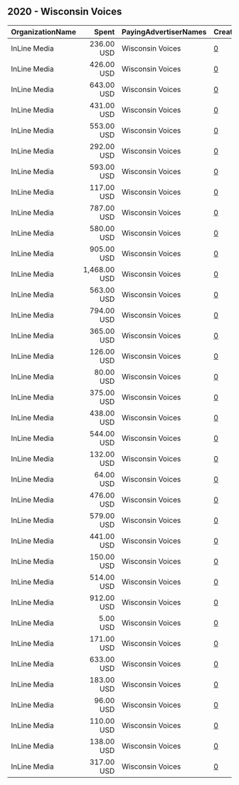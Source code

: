 ## 2020 - Wisconsin Voices 
|OrganizationName|Spent|PayingAdvertiserNames|CreativeUrls|Impressions|Genders|AgeBrackets|CountryCodes|BillingAddresses|CandidateBallotInformation|
|:---|---:|:---|:---|---:|:---|:---|:---|:---|:---|
|InLine Media|236.00 USD|Wisconsin Voices|[0](https://www.snap.com/political-ads/asset/6b5d179d5644eb99d4a32b8be81d65d5da962efb9e99b2312978b5daad1d1051?mediaType=mp4)|96,649|FEMALE|25-34|united states|"1600 Stout Street,Denver,80203,US"||
|InLine Media|426.00 USD|Wisconsin Voices|[0](https://www.snap.com/political-ads/asset/244a18025abf9b39ec34ca0a0ac3e6dca7549d9f7b4cf9c4f5781281d75d5b89?mediaType=mp4)|245,862||17-24|united states|"1600 Stout Street,Denver,80203,US"||
|InLine Media|643.00 USD|Wisconsin Voices|[0](https://www.snap.com/political-ads/asset/c1094220a9a08aa96f9cca2d049c1f75c0444fcb3c85256ced85ff19d67fad68?mediaType=png)|51,587|FEMALE|18+|united states|"1600 Stout Street,Denver,80203,US"||
|InLine Media|431.00 USD|Wisconsin Voices|[0](https://www.snap.com/political-ads/asset/90a552b1cc52fb057610346efdf31fa7e53d0660e7803267dcc0056cb6334c05?mediaType=png)|38,150|FEMALE|18+|united states|"1600 Stout Street,Denver,80203,US"||
|InLine Media|553.00 USD|Wisconsin Voices|[0](https://www.snap.com/political-ads/asset/244a18025abf9b39ec34ca0a0ac3e6dca7549d9f7b4cf9c4f5781281d75d5b89?mediaType=mp4)|196,165|FEMALE|25-34|united states|"1600 Stout Street,Denver,80203,US"||
|InLine Media|292.00 USD|Wisconsin Voices|[0](https://www.snap.com/political-ads/asset/cabb3abf84d9d668b636885e189454665d1e621cf616f784c56e197886523c6f?mediaType=mp4)|122,074|FEMALE|25-34|united states|"1600 Stout Street,Denver,80203,US"||
|InLine Media|593.00 USD|Wisconsin Voices|[0](https://www.snap.com/political-ads/asset/0b3d3be298c21eb54c01d807dec545e4a26da7df0db786e4cabe7acc1f999a7f?mediaType=mp4)|184,066|FEMALE|25-34|united states|"1600 Stout Street,Denver,80203,US"||
|InLine Media|117.00 USD|Wisconsin Voices|[0](https://www.snap.com/political-ads/asset/90ade80934c5dba6d3dfd83240024428f55f6d3d718a6690ac8013ace76c53bb?mediaType=mp4)|19,308||17-24|united states|"1600 Stout Street,Denver,80203,US"||
|InLine Media|787.00 USD|Wisconsin Voices|[0](https://www.snap.com/political-ads/asset/258744dc642910b7555f63a3cbb44e36b939b6bbb00bd5ba4bbe16bda8517252?mediaType=png)|101,498||18+|united states|"1600 Stout Street,Denver,80203,US"||
|InLine Media|580.00 USD|Wisconsin Voices|[0](https://www.snap.com/political-ads/asset/6b5d179d5644eb99d4a32b8be81d65d5da962efb9e99b2312978b5daad1d1051?mediaType=mp4)|354,579||17-24|united states|"1600 Stout Street,Denver,80203,US"||
|InLine Media|905.00 USD|Wisconsin Voices|[0](https://www.snap.com/political-ads/asset/d99b590dfc83b116391f7995d0aee8cbdf2c54a3c4caa95eeb4ec7889ec656b1?mediaType=png)|126,634||18+|united states|"1600 Stout Street,Denver,80203,US"||
|InLine Media|1,468.00 USD|Wisconsin Voices|[0](https://www.snap.com/political-ads/asset/c1094220a9a08aa96f9cca2d049c1f75c0444fcb3c85256ced85ff19d67fad68?mediaType=png)|175,321||18+|united states|"1600 Stout Street,Denver,80203,US"||
|InLine Media|563.00 USD|Wisconsin Voices|[0](https://www.snap.com/political-ads/asset/3460b19de8b36d30544bf84ae255b80989ef7960e4840e4b413db49526c195e3?mediaType=png)|68,271|FEMALE|25-34|united states|"1600 Stout Street,Denver,80203,US"||
|InLine Media|794.00 USD|Wisconsin Voices|[0](https://www.snap.com/political-ads/asset/d99b590dfc83b116391f7995d0aee8cbdf2c54a3c4caa95eeb4ec7889ec656b1?mediaType=png)|65,348|FEMALE|18+|united states|"1600 Stout Street,Denver,80203,US"||
|InLine Media|365.00 USD|Wisconsin Voices|[0](https://www.snap.com/political-ads/asset/766b36a7e6eb06168335cb2fa6afff96481a2114f7d94a6e2d8dfa4ed0a675bc?mediaType=mp4)|71,418||17-24|united states|"1600 Stout Street,Denver,80203,US"||
|InLine Media|126.00 USD|Wisconsin Voices|[0](https://www.snap.com/political-ads/asset/285d07f33586e918c7c6ed3ffa9fc2e71fff7d75a18c0d5ee3fd7c20eb9f33aa?mediaType=mp4)|40,027||17-24|united states|"1600 Stout Street,Denver,80203,US"||
|InLine Media|80.00 USD|Wisconsin Voices|[0](https://www.snap.com/political-ads/asset/aaa6c5fe27d9efb737e5445c384b4d6e5f538293424a172e2d0dc412abaf15dc?mediaType=mp4)|10,672|FEMALE|25-34|united states|"1600 Stout Street,Denver,80203,US"||
|InLine Media|375.00 USD|Wisconsin Voices|[0](https://www.snap.com/political-ads/asset/74eb0728844b14e73f168e29aa885b2318f54b9b67823996d09a618dc6e63f92?mediaType=png)|87,791||18+|united states|"1600 Stout Street,Denver,80203,US"||
|InLine Media|438.00 USD|Wisconsin Voices|[0](https://www.snap.com/political-ads/asset/d1a340cf2e90302a985ce2aaa76bbec8f824a6712b89851aad9ae455a22aec5d?mediaType=png)|82,335||17-24|united states|"1600 Stout Street,Denver,80203,US"||
|InLine Media|544.00 USD|Wisconsin Voices|[0](https://www.snap.com/political-ads/asset/cabb3abf84d9d668b636885e189454665d1e621cf616f784c56e197886523c6f?mediaType=mp4)|341,512||17-24|united states|"1600 Stout Street,Denver,80203,US"||
|InLine Media|132.00 USD|Wisconsin Voices|[0](https://www.snap.com/political-ads/asset/e01dca931c1a60ecc358a881032f083caaaa6eafd554b18dffe2c9a8e8b264d9?mediaType=mp4)|43,143||17-24|united states|"1600 Stout Street,Denver,80203,US"||
|InLine Media|64.00 USD|Wisconsin Voices|[0](https://www.snap.com/political-ads/asset/be0288dcbc149764ea82c78828198a9d8feaed9ed2167fae9d961a117f180702?mediaType=mp4)|14,886|FEMALE|25-34|united states|"1600 Stout Street,Denver,80203,US"||
|InLine Media|476.00 USD|Wisconsin Voices|[0](https://www.snap.com/political-ads/asset/38cfc644019e76faeebbb03107f033a6b60465c02eb550947950bfb001c2b73e?mediaType=mp4)|57,762|FEMALE|25-34|united states|"1600 Stout Street,Denver,80203,US"||
|InLine Media|579.00 USD|Wisconsin Voices|[0](https://www.snap.com/political-ads/asset/2d3716393e477cf0da4e7a181e4993e5a33a985023ec53c29f24ed0979914a90?mediaType=png)|112,974||17-24|united states|"1600 Stout Street,Denver,80203,US"||
|InLine Media|441.00 USD|Wisconsin Voices|[0](https://www.snap.com/political-ads/asset/6d2d191758c8bf83c36f19ec920ff7d26f45af3363023b98538d16b215749440?mediaType=mp4)|145,550|FEMALE|25-34|united states|"1600 Stout Street,Denver,80203,US"||
|InLine Media|150.00 USD|Wisconsin Voices|[0](https://www.snap.com/political-ads/asset/6d2d191758c8bf83c36f19ec920ff7d26f45af3363023b98538d16b215749440?mediaType=mp4)|109,481||17-24|united states|"1600 Stout Street,Denver,80203,US"||
|InLine Media|514.00 USD|Wisconsin Voices|[0](https://www.snap.com/political-ads/asset/0b3d3be298c21eb54c01d807dec545e4a26da7df0db786e4cabe7acc1f999a7f?mediaType=mp4)|331,534||17-24|united states|"1600 Stout Street,Denver,80203,US"||
|InLine Media|912.00 USD|Wisconsin Voices|[0](https://www.snap.com/political-ads/asset/90a552b1cc52fb057610346efdf31fa7e53d0660e7803267dcc0056cb6334c05?mediaType=png)|179,931||18+|united states|"1600 Stout Street,Denver,80203,US"||
|InLine Media|5.00 USD|Wisconsin Voices|[0](https://www.snap.com/political-ads/asset/26bd3225321c407cd7578a3475733cd29265ad5ba110c2183ef3169888e716cc?mediaType=mp4)|1,841||17-24|united states|"1600 Stout Street,Denver,80203,US"||
|InLine Media|171.00 USD|Wisconsin Voices|[0](https://www.snap.com/political-ads/asset/8c77014be1cc2effc7b12c6ff83b9e47a563cf2e0ac7b2eb83a4dbaa16fb5429?mediaType=mp4)|33,508|FEMALE|25-34|united states|"1600 Stout Street,Denver,80203,US"||
|InLine Media|633.00 USD|Wisconsin Voices|[0](https://www.snap.com/political-ads/asset/8b0685710e95d8c38d4de7fcc3a90efec6f04bccae17844a76f596b2f367e084?mediaType=png)|177,636||18+|united states|"1600 Stout Street,Denver,80203,US"||
|InLine Media|183.00 USD|Wisconsin Voices|[0](https://www.snap.com/political-ads/asset/ec6039500eadda1dca785a1d63aa6dd30e9bab5be3a39c8ea7b5d3a733888823?mediaType=mp4)|35,334|FEMALE|25-34|united states|"1600 Stout Street,Denver,80203,US"||
|InLine Media|96.00 USD|Wisconsin Voices|[0](https://www.snap.com/political-ads/asset/258744dc642910b7555f63a3cbb44e36b939b6bbb00bd5ba4bbe16bda8517252?mediaType=png)|9,768|FEMALE|18+|united states|"1600 Stout Street,Denver,80203,US"||
|InLine Media|110.00 USD|Wisconsin Voices|[0](https://www.snap.com/political-ads/asset/ce56bbe0c9b5f7821e430925973a1bb796775ddcf3ec58c3600b63b075be6bbb?mediaType=mp4)|20,920|FEMALE|25-34|united states|"1600 Stout Street,Denver,80203,US"||
|InLine Media|138.00 USD|Wisconsin Voices|[0](https://www.snap.com/political-ads/asset/31889a2550192db4bba2dd1552705ca875a1e88f773b05e24830f8a31f2d5463?mediaType=mp4)|43,329||17-24|united states|"1600 Stout Street,Denver,80203,US"||
|InLine Media|317.00 USD|Wisconsin Voices|[0](https://www.snap.com/political-ads/asset/0508f96c40bc0f42beb1da0d939979dc803a363110598e7cb6e233eece0a27da?mediaType=png)|41,808|FEMALE|25-34|united states|"1600 Stout Street,Denver,80203,US"||
